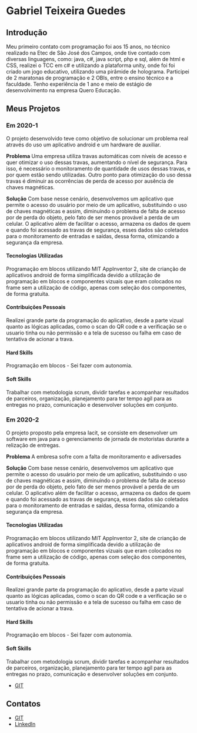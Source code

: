 # **Gabriel Teixeira Guedes**

## **Introdução**

Meu primeiro contato com programação foi aos 15 anos, no técnico realizado na Etec de São José dos Campos, onde tive contado com diversas linguagens, como: java, c#, java script, php e sql, além de html e CSS, realizei o TCC em c# e utilizando a plataforma unity, onde foi foi criado um jogo educativo, utilizando uma pirâmide de holograma. Participei de 2 maratonas de programação e 2 OBIs, entre o ensino técnico e a faculdade. Tenho experiência de 1 ano e meio de estágio de desenvolvimento na empresa Quero Educação.

## **Meus Projetos**

### **Em 2020-1**
O projeto desenvolvido teve como objetivo de solucionar um problema real através do uso um aplicativo android e um hardware de auxiliar.

**Problema**
Uma empresa utiliza travas automáticas com níveis de acesso e quer otimizar o uso dessas travas, aumentando o nível de segurança. Para isso, é necessário o monitoramento de quantidade de usos dessas travas, e por quem estão sendo utilizadas. Outro ponto para otimização do uso dessa travas é diminuir as ocorrências de perda de acesso por ausência de chaves magnéticas.

**Solução**
Com base nesse cenário, desenvolvemos  um aplicativo que permite o acesso do usuário por meio de um aplicativo, substituindo o uso de chaves magnéticas e assim, diminuindo o problema de falta de acesso por de perda do objeto, pelo fato de ser menos provável a perda de um celular. O aplicativo além de facilitar o acesso, armazena os dados de quem e quando foi acessado as travas de segurança, esses dados são coletados para o monitoramento de entradas e saídas, dessa forma, otimizando a segurança da empresa.


#### **Tecnologias Utilizadas**
Programação em blocos utilizando MIT AppInventor 2, site de crianção de aplicativos android de forma simplificada devido a utilização de programação em blocos e componentes vizuais que eram colocados no frame sem a utilização de código, apenas com seleção dos componentes, de forma gratuita.

#### **Contribuições Pessoais**
Realizei grande parte da programação do aplicativo, desde a parte vizual quanto as lógicas aplicadas, como o scan do QR code e a verificação se o usuario tinha ou não permissão e a tela de sucesso ou falha em caso de tentativa de acionar a trava.

#### **Hard Skills**
Programação em blocos - Sei fazer com autonomia.


#### **Soft Skills**
Trabalhar com metodologia scrum, dividir tarefas e acompanhar resultados de parceiros, organização, planejamento para ter tempo agíl para as entregas no prazo, comunicação e desenvolver soluções em conjunto.

### **Em 2020-2**
O projeto proposto pela empresa Iacit, se consiste em desenvolver um software em java para o gerenciamento de jornada de motoristas durante a relização de entregas.

**Problema**
A embresa sofre com a falta de monitoramento e adiversades 

**Solução**
Com base nesse cenário, desenvolvemos  um aplicativo que permite o acesso do usuário por meio de um aplicativo, substituindo o uso de chaves magnéticas e assim, diminuindo o problema de falta de acesso por de perda do objeto, pelo fato de ser menos provável a perda de um celular. O aplicativo além de facilitar o acesso, armazena os dados de quem e quando foi acessado as travas de segurança, esses dados são coletados para o monitoramento de entradas e saídas, dessa forma, otimizando a segurança da empresa.


#### **Tecnologias Utilizadas**
Programação em blocos utilizando MIT AppInventor 2, site de crianção de aplicativos android de forma simplificada devido a utilização de programação em blocos e componentes vizuais que eram colocados no frame sem a utilização de código, apenas com seleção dos componentes, de forma gratuita.

#### **Contribuições Pessoais**
Realizei grande parte da programação do aplicativo, desde a parte vizual quanto as lógicas aplicadas, como o scan do QR code e a verificação se o usuario tinha ou não permissão e a tela de sucesso ou falha em caso de tentativa de acionar a trava.

#### **Hard Skills**
Programação em blocos - Sei fazer com autonomia.


#### **Soft Skills**
Trabalhar com metodologia scrum, dividir tarefas e acompanhar resultados de parceiros, organização, planejamento para ter tempo agíl para as entregas no prazo, comunicação e desenvolver soluções em conjunto.

* [GIT](https://github.com/LeticiaSan/Projeto-Jornada-de-Motorista---Time-2)

## **Contatos**
* [GIT](https://github.com/Gabrieltg7)
* [LinkedIn](https://www.linkedin.com/in/gabriel-teixeira-2238311a3/)


